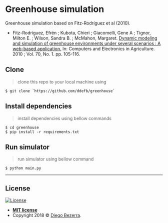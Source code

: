 # Greenhouse simulation

Greenhouse simulation based on Fitz-Rodríguez et al (2010).

- Fitz-Rodríguez, Efrén ; Kubota, Chieri ; Giacomelli, Gene A ; Tignor, Milton E. ; Wilson, Sandra B. ; McMahon, Margaret. [Dynamic modeling and simulation of greenhouse environments under several scenarios : A web-based application.](https://doi.org/10.1016/j.compag.2009.09.010) In: Computers and Electronics in Agriculture. 2010 ; Vol. 70, No. 1. pp. 105-116.

## Clone

> clone this repo to your local machine using 

```shell
$ git clone `https://github.com/ddefb/greenhouse`
```

## Install dependencies

> install dependencies using bellow commands

```shell
$ cd greenhouse
$ pip install -r requirements.txt
```

## Run simulator

> run simulator using bellow command

```shell
$ python main.py
```

---

## License

[![License](http://img.shields.io/:license-mit-blue.svg?style=flat-square)](http://badges.mit-license.org)

- **[MIT license](http://opensource.org/licenses/mit-license.php)**
- Copyright 2018 © <a href="http://ddefb.me/" target="_blank">Diego Bezerra</a>.
